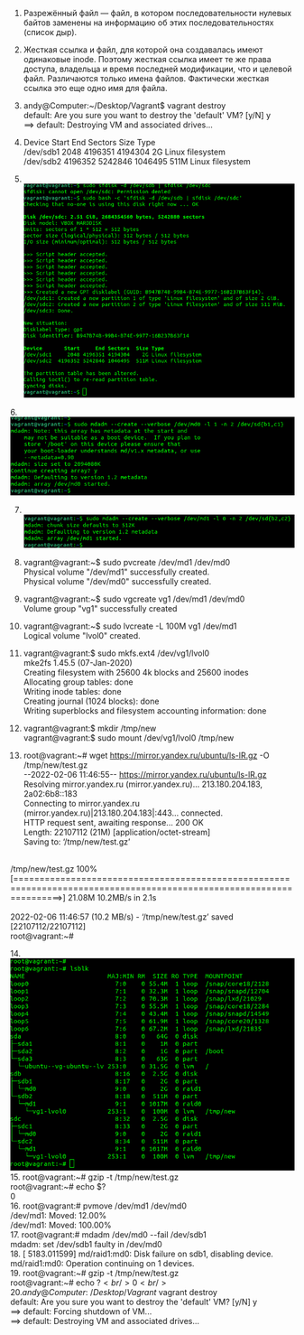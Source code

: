 1. Разрежённый файл — файл, в котором последовательности нулевых байтов заменены на информацию об этих последовательностях (список дыр).
2. Жесткая ссылка и файл, для которой она создавалась имеют одинаковые inode. Поэтому жесткая ссылка имеет те же права доступа, владельца и время последней модификации, что и целевой файл. Различаются только имена файлов. Фактически жесткая ссылка это еще одно имя для файла.
3. andy@Computer:~/Desktop/Vagrant$ vagrant destroy <br/>
    default: Are you sure you want to destroy the 'default' VM? [y/N] y<br/>
==> default: Destroying VM and associated drives...<br/>

4. Device       Start     End Sectors  Size Type<br/>
/dev/sdb1     2048 4196351 4194304    2G Linux filesystem<br/>
/dev/sdb2  4196352 5242846 1046495  511M Linux filesystem<br/>
5. <br/>![img_6.png](img_6.png)



6.<br/> ![img_8.png](img_8.png)



7. <br/>![img_9.png](img_9.png)
8. vagrant@vagrant:~$ sudo pvcreate /dev/md1 /dev/md0<br/>
  Physical volume "/dev/md1" successfully created.<br/>
  Physical volume "/dev/md0" successfully created.<br/>

9. vagrant@vagrant:~$ sudo vgcreate vg1 /dev/md1 /dev/md0<br/>
  Volume group "vg1" successfully created<br/>
10. vagrant@vagrant:~$ sudo lvcreate -L 100M vg1 /dev/md1<br/>
  Logical volume "lvol0" created.<br/>
11. vagrant@vagrant:$ sudo mkfs.ext4 /dev/vg1/lvol0<br/>
mke2fs 1.45.5 (07-Jan-2020)<br/>
Creating filesystem with 25600 4k blocks and 25600 inodes<br/>
Allocating group tables: done                            <br/>
Writing inode tables: done                            <br/>
Creating journal (1024 blocks): done<br/>
Writing superblocks and filesystem accounting information: done<br/>
12. vagrant@vagrant:$ mkdir /tmp/new<br/>
vagrant@vagrant:$ sudo mount /dev/vg1/lvol0 /tmp/new<br/>
13. root@vagrant:~# wget https://mirror.yandex.ru/ubuntu/ls-lR.gz -O /tmp/new/test.gz<br/>
--2022-02-06 11:46:55--  https://mirror.yandex.ru/ubuntu/ls-lR.gz<br/>
Resolving mirror.yandex.ru (mirror.yandex.ru)... 213.180.204.183, 2a02:6b8::183<br/>
Connecting to mirror.yandex.ru (mirror.yandex.ru)|213.180.204.183|:443... connected.<br/>
HTTP request sent, awaiting response... 200 OK<br/>
Length: 22107112 (21M) [application/octet-stream]<br/>
Saving to: ‘/tmp/new/test.gz’<br/>
<br/>
/tmp/new/test.gz                                     100%[=====================================================================================================================>]  21.08M  10.2MB/s    in 2.1s<br/>    
<br/>
2022-02-06 11:46:57 (10.2 MB/s) - ‘/tmp/new/test.gz’ saved [22107112/22107112]<br/>
root@vagrant:~#<br/>

14.<br/> ![img_10.png](img_10.png)
15. root@vagrant:~# gzip -t /tmp/new/test.gz<br/> 
root@vagrant:~# echo $?<br/> 
0<br/> 
16. root@vagrant:# pvmove /dev/md1 /dev/md0<br/> 
  /dev/md1: Moved: 12.00%<br/> 
  /dev/md1: Moved: 100.00%<br/> 
17. root@vagrant:# mdadm /dev/md0 --fail /dev/sdb1<br/> 
mdadm: set /dev/sdb1 faulty in /dev/md0<br/> 
18. [ 5183.011599] md/raid1:md0: Disk failure on sdb1, disabling device.<br/> 
               md/raid1:md0: Operation continuing on 1 devices.<br/> 
19. root@vagrant:~# gzip -t /tmp/new/test.gz<br/> 
root@vagrant:~# echo $?<br/> 
0<br/> 
20. andy@Computer:~/Desktop/Vagrant$ vagrant destroy<br/> 
    default: Are you sure you want to destroy the 'default' VM? [y/N] y<br/> 
==> default: Forcing shutdown of VM...<br/> 
==> default: Destroying VM and associated drives...<br/> 

















